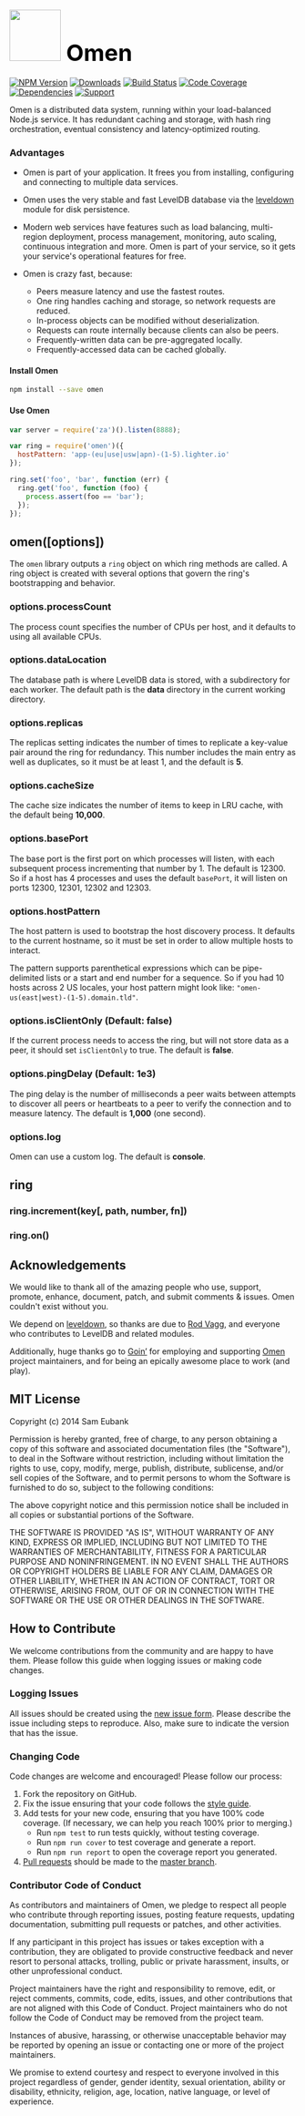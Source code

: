 # <a href="http://lighter.io/omen" style="font-size:40px;text-decoration:none;color:#000"><img src="https://cdn.rawgit.com/lighterio/lighter.io/master/public/omen.svg" style="width:90px;height:90px"> Omen</a>
[![NPM Version](https://img.shields.io/npm/v/omen.svg)](https://npmjs.org/package/omen)
[![Downloads](https://img.shields.io/npm/dm/omen.svg)](https://npmjs.org/package/omen)
[![Build Status](https://img.shields.io/travis/lighterio/omen.svg)](https://travis-ci.org/lighterio/omen)
[![Code Coverage](https://img.shields.io/coveralls/lighterio/omen/master.svg)](https://coveralls.io/r/lighterio/omen)
[![Dependencies](https://img.shields.io/david/lighterio/omen.svg)](https://david-dm.org/lighterio/omen)
[![Support](https://img.shields.io/gratipay/Lighter.io.svg)](https://gratipay.com/Lighter.io/)


Omen is a distributed data system, running within your load-balanced
Node.js service. It has redundant caching and storage, with hash ring
orchestration, eventual consistency and latency-optimized routing.

### Advantages

* Omen is part of your application. It frees you from installing,
  configuring and connecting to multiple data services.

* Omen uses the very stable and fast LevelDB database via the
  [leveldown](https://www.npmjs.org/package/leveldown) module for
  disk persistence.

* Modern web services have features such as load balancing,
  multi-region deployment, process management, monitoring, auto scaling,
  continuous integration and more. Omen is part of your service, so
  it gets your service's operational features for free.

* Omen is crazy fast, because:
  * Peers measure latency and use the fastest routes.
  * One ring handles caching and storage, so network requests are reduced.
  * In-process objects can be modified without deserialization.
  * Requests can route internally because clients can also be peers.
  * Frequently-written data can be pre-aggregated locally.
  * Frequently-accessed data can be cached globally.


#### Install Omen
```bash
npm install --save omen
```

#### Use Omen
```js
var server = require('za')().listen(8888);

var ring = require('omen')({
  hostPattern: 'app-(eu|use|usw|apn)-(1-5).lighter.io'
});

ring.set('foo', 'bar', function (err) {
  ring.get('foo', function (foo) {
    process.assert(foo == 'bar');
  });
});
```

## omen([options])

The `omen` library outputs a `ring` object on which ring methods are
called. A ring object is created with several options that govern the
ring's bootstrapping and behavior.

### options.processCount
The process count specifies the number of CPUs per host, and it defaults
to using all available CPUs.

### options.dataLocation
The database path is where LevelDB data is stored, with a subdirectory for
each worker. The default path is the **data** directory in the current working
directory.

### options.replicas
The replicas setting indicates the number of times to replicate a key-value
pair around the ring for redundancy. This number includes the main entry as
well as duplicates, so it must be at least 1, and the default is **5**.

### options.cacheSize
The cache size indicates the number of items to keep in LRU cache, with the
default being **10,000**.

### options.basePort
The base port is the first port on which processes will listen, with each
subsequent process incrementing that number by 1. The default is 12300. So
if a host has 4 processes and uses the default `basePort`, it will listen
on ports 12300, 12301, 12302 and 12303.

### options.hostPattern
The host pattern is used to bootstrap the host discovery process. It defaults
to the current hostname, so it must be set in order to allow multiple hosts
to interact.

The pattern supports parenthetical expressions which can be pipe-delimited
lists or a start and end number for a sequence. So if you had 10 hosts
across 2 US locales, your host pattern might look like:
`"omen-us(east|west)-(1-5).domain.tld"`.

### options.isClientOnly (Default: false)
If the current process needs to access the ring, but will not store data
as a peer, it should set `isClientOnly` to true. The default is **false**.


### options.pingDelay (Default: 1e3)
The ping delay is the number of milliseconds a peer waits between
attempts to discover all peers or heartbeats to a peer to verify the
connection and to measure latency. The default is **1,000** (one second).

### options.log
Omen can use a custom log. The default is **console**.




## ring

### ring.increment(key[, path, number, fn])

### ring.on()


## Acknowledgements
We would like to thank all of the amazing people who use, support,
promote, enhance, document, patch, and submit comments & issues.
Omen couldn't exist without you.

We depend on [leveldown](https://www.npmjs.org/package/leveldown), so
thanks are due to [Rod Vagg](https://github.com/rvagg), and everyone
who contributes to LevelDB and related modules.

Additionally, huge thanks go to [Goin’](https://goin.io) for employing
and supporting [Omen](http://lighter.io/omen) project maintainers,
and for being an epically awesome place to work (and play).


## MIT License

Copyright (c) 2014 Sam Eubank

Permission is hereby granted, free of charge, to any person obtaining a copy
of this software and associated documentation files (the "Software"), to deal
in the Software without restriction, including without limitation the rights
to use, copy, modify, merge, publish, distribute, sublicense, and/or sell
copies of the Software, and to permit persons to whom the Software is
furnished to do so, subject to the following conditions:

The above copyright notice and this permission notice shall be included in all
copies or substantial portions of the Software.

THE SOFTWARE IS PROVIDED "AS IS", WITHOUT WARRANTY OF ANY KIND, EXPRESS OR
IMPLIED, INCLUDING BUT NOT LIMITED TO THE WARRANTIES OF MERCHANTABILITY,
FITNESS FOR A PARTICULAR PURPOSE AND NONINFRINGEMENT. IN NO EVENT SHALL THE
AUTHORS OR COPYRIGHT HOLDERS BE LIABLE FOR ANY CLAIM, DAMAGES OR OTHER
LIABILITY, WHETHER IN AN ACTION OF CONTRACT, TORT OR OTHERWISE, ARISING FROM,
OUT OF OR IN CONNECTION WITH THE SOFTWARE OR THE USE OR OTHER DEALINGS IN THE
SOFTWARE.


## How to Contribute
We welcome contributions from the community and are happy to have them.
Please follow this guide when logging issues or making code changes.

### Logging Issues
All issues should be created using the
[new issue form](https://github.com/lighterio/omen/issues/new).
Please describe the issue including steps to reproduce. Also, make sure
to indicate the version that has the issue.

### Changing Code
Code changes are welcome and encouraged! Please follow our process:

1. Fork the repository on GitHub.
2. Fix the issue ensuring that your code follows the
   [style guide](http://lighter.io/style-guide).
3. Add tests for your new code, ensuring that you have 100% code coverage.
   (If necessary, we can help you reach 100% prior to merging.)
   * Run `npm test` to run tests quickly, without testing coverage.
   * Run `npm run cover` to test coverage and generate a report.
   * Run `npm run report` to open the coverage report you generated.
4. [Pull requests](http://help.github.com/send-pull-requests/) should be made
   to the [master branch](https://github.com/lighterio/omen/tree/master).

### Contributor Code of Conduct

As contributors and maintainers of Omen, we pledge to respect all
people who contribute through reporting issues, posting feature requests,
updating documentation, submitting pull requests or patches, and other
activities.

If any participant in this project has issues or takes exception with a
contribution, they are obligated to provide constructive feedback and never
resort to personal attacks, trolling, public or private harassment, insults, or
other unprofessional conduct.

Project maintainers have the right and responsibility to remove, edit, or
reject comments, commits, code, edits, issues, and other contributions
that are not aligned with this Code of Conduct. Project maintainers who do
not follow the Code of Conduct may be removed from the project team.

Instances of abusive, harassing, or otherwise unacceptable behavior may be
reported by opening an issue or contacting one or more of the project
maintainers.

We promise to extend courtesy and respect to everyone involved in this project
regardless of gender, gender identity, sexual orientation, ability or
disability, ethnicity, religion, age, location, native language, or level of
experience.
